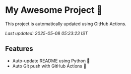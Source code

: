 # My Awesome Project 🚀

This project is automatically updated using GitHub Actions.

_Last updated: 2025-05-08 05:23:23 IST_

## Features
- Auto-update README using Python 🐍
- Auto Git push with GitHub Actions 🤖
